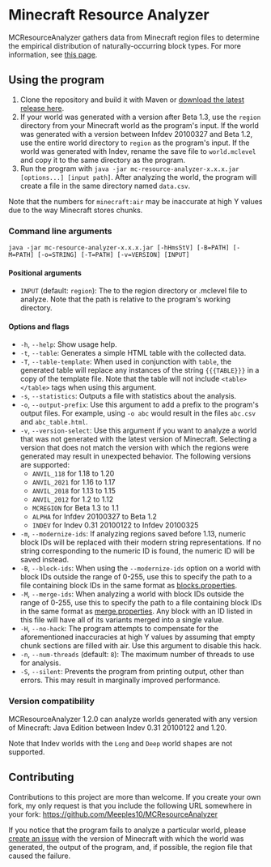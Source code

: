 # Minecraft Resource Analyzer

MCResourceAnalyzer gathers data from Minecraft region files to determine the empirical distribution of naturally-occurring block types. For more information, see [this page](https://meeples10.github.io/resource-distribution).

## Using the program

1. Clone the repository and build it with Maven or [download the latest release here](https://github.com/Meeples10/MCResourceAnalyzer/releases).
2. If your world was generated with a version after Beta 1.3, use the `region` directory from your Minecraft world as the program's input.
If the world was generated with a version between Infdev 20100327 and Beta 1.2, use the entire world directory to `region` as the program's input.
If the world was generated with Indev, rename the save file to `world.mclevel` and copy it to the same directory as the program.
3. Run the program with `java -jar mc-resource-analyzer-x.x.x.jar [options...] [input path]`. After analyzing the world, the program will create a file in the same directory named `data.csv`.

Note that the numbers for `minecraft:air` may be inaccurate at high Y values due to the way Minecraft stores chunks.

### Command line arguments

```
java -jar mc-resource-analyzer-x.x.x.jar [-hHmsStV] [-B=PATH] [-M=PATH] [-o=STRING] [-T=PATH] [-v=VERSION] [INPUT]
```

#### Positional arguments

- `INPUT` (default: `region`): The to the region directory or .mclevel file to analyze. Note that the path is relative to the program's working directory.

#### Options and flags

- `-h`, `--help`: Show usage help.
- `-t`, `--table`: Generates a simple HTML table with the collected data.
- `-T`, `--table-template`: When used in conjunction with `table`, the generated table will replace any instances of the string `{{{TABLE}}}` in a copy of the template file. Note that the table will not include `<table></table>` tags when using this argument.
- `-s`, `--statistics`: Outputs a file with statistics about the analysis.
- `-o`, `--output-prefix`: Use this argument to add a prefix to the program's output files. For example, using `-o abc` would result in the files `abc.csv` and `abc_table.html`.
- `-v`, `--version-select`: Use this argument if you want to analyze a world that was not generated with the latest version of Minecraft. Selecting a version that does not match the version with which the regions were generated may result in unexpected behavior. The following versions are supported:
  - `ANVIL_118` for 1.18 to 1.20
  - `ANVIL_2021` for 1.16 to 1.17
  - `ANVIL_2018` for 1.13 to 1.15
  - `ANVIL_2012` for 1.2 to 1.12
  - `MCREGION` for Beta 1.3 to 1.1
  - `ALPHA` for Infdev 20100327 to Beta 1.2
  - `INDEV` for Indev 0.31 20100122 to Infdev 20100325
- `-m`, `--modernize-ids`: If analyzing regions saved before 1.13, numeric block IDs will be replaced with their modern string representations. If no string corresponding to the numeric ID is found, the numeric ID will be saved instead.
- `-B`, `--block-ids`: When using the `--modernize-ids` option on a world with block IDs outside the range of 0-255, use this to specify the path to a file containing block IDs in the same format as [blocks.properties](https://github.com/Meeples10/MCResourceAnalyzer/blob/master/src/main/resources/blocks.properties).
- `-M`, `--merge-ids`: When analyzing a world with block IDs outside the range of 0-255, use this to specify the path to a file containing block IDs in the same format as [merge.properties](https://github.com/Meeples10/MCResourceAnalyzer/blob/master/src/main/resources/merge.properties). Any block with an ID listed in this file will have all of its variants merged into a single value.
- `-H`, `--no-hack`: The program attempts to compensate for the aforementioned inaccuracies at high Y values by assuming that empty chunk sections are filled with air. Use this argument to disable this hack.
- `-n`, `--num-threads` (default: `8`): The maximum number of threads to use for analysis.
- `-S`, `--silent`: Prevents the program from printing output, other than errors. This may result in marginally improved performance.

### Version compatibility

MCResourceAnalyzer 1.2.0 can analyze worlds generated with any version of Minecraft: Java Edition between Indev 0.31 20100122 and 1.20.

Note that Indev worlds with the `Long` and `Deep` world shapes are not supported.

## Contributing

Contributions to this project are more than welcome. If you create your own fork, my only request is that you include the following URL somewhere in your fork: https://github.com/Meeples10/MCResourceAnalyzer

If you notice that the program fails to analyze a particular world, please [create an issue](https://github.com/Meeples10/MCResourceAnalyzer/issues/new?title=Error%20when%20analyzing%20world&body=Minecraft%20version:%20%0A%0AProgram%20output:%0A%60%60%60%0A[paste%20output%20here]%0A%60%60%60%0A%0AOther%20details:%20%0A%0A%3C%21--%20If%20possible,%20please%20attach%20the%20region%20file%20that%20caused%20the%20failure%20--%3E) with the version of Minecraft with which the world was generated, the output of the program, and, if possible, the region file that caused the failure.

